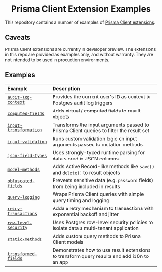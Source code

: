 <div align="center">
  <h1>Prisma Client Extension Examples</h1>
</div>

This repository contains a number of examples of [Prisma Client extensions](https://www.prisma.io/docs/concepts/components/prisma-client/client-extensions).

## Caveats

Prisma Client extensions are currently in developer preview. The extensions in this repo are provided as examples only, and without warranty. They are not
intended to be used in production environments.

## Examples

| Example                                                 | Description                                                                                 |
| :------------------------------------------------------ | :------------------------------------------------------------------------------------------ |
| [`audit-log-context`](examples/audit-log-context)       | Provides the current user's ID as context to Postgres audit log triggers                    |
| [`computed-fields`](examples/computed-fields)           | Adds virtual / computed fields to result objects                                            |
| [`input-transformation`](examples/input-transformation) | Transforms the input arguments passed to Prisma Client queries to filter the result set     |
| [`input-validation`](examples/input-validation)         | Runs custom validation logic on input arguments passed to mutation methods                  |
| [`json-field-types`](examples/json-field-types)         | Uses strongly-typed runtime parsing for data stored in JSON columns                         |
| [`model-methods`](examples/model-methods)               | Adds Active Record-like methods like `save()` and `delete()` to result objects              |
| [`obfuscated-fields`](examples/obfuscated-fields)       | Prevents sensitive data (e.g. `password` fields) from being included in results             |
| [`query-logging`](examples/query-logging)               | Wraps Prisma Client queries with simple query timing and logging                            |
| [`retry-transactions`](examples/retry-transactions)     | Adds a retry mechanism to transactions with exponential backoff and jitter                  |
| [`row-level-security`](examples/row-level-security)     | Uses Postgres row-level security policies to isolate data a multi-tenant application        |
| [`static-methods`](examples/static-methods)             | Adds custom query methods to Prisma Client models                                           |
| [`transformed-fields`](examples/transformed-fields)     | Demonstrates how to use result extensions to transform query results and add i18n to an app |
